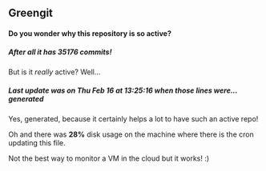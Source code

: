 ## Greengit

#### Do you wonder why this repository is so active?

##### After all it has 35176 commits!

But is it *really* active? Well...

##### Last update was on Thu Feb 16 at 13:25:16 when those lines were... generated

Yes, generated, because it certainly helps a lot to have such an active repo!

Oh and there was **28%** disk usage on the machine
where there is the cron updating this file.

Not the best way to monitor a VM in the cloud but it works! :)
